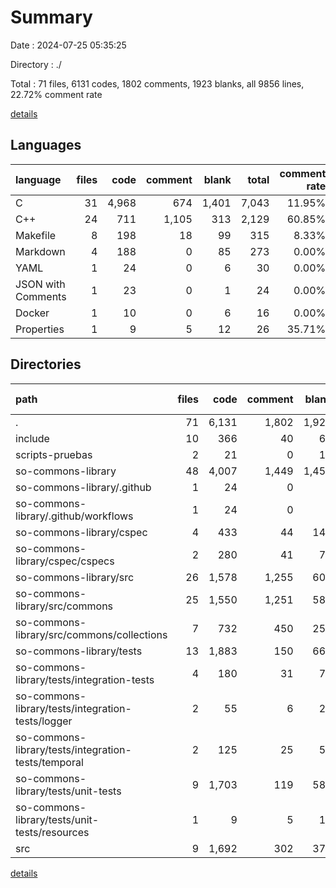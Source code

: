 # Summary

Date : 2024-07-25 05:35:25

Directory : ./

Total : 71 files,  6131 codes, 1802 comments, 1923 blanks, all 9856 lines, 22.72% comment rate

[details](details.md)

## Languages
| language | files | code | comment | blank | total | comment rate |
| :--- | ---: | ---: | ---: | ---: | ---: | ---: |
| C | 31 | 4,968 | 674 | 1,401 | 7,043 | 11.95% |
| C++ | 24 | 711 | 1,105 | 313 | 2,129 | 60.85% |
| Makefile | 8 | 198 | 18 | 99 | 315 | 8.33% |
| Markdown | 4 | 188 | 0 | 85 | 273 | 0.00% |
| YAML | 1 | 24 | 0 | 6 | 30 | 0.00% |
| JSON with Comments | 1 | 23 | 0 | 1 | 24 | 0.00% |
| Docker | 1 | 10 | 0 | 6 | 16 | 0.00% |
| Properties | 1 | 9 | 5 | 12 | 26 | 35.71% |

## Directories
| path | files | code | comment | blank | total | comment rate |
| :--- | ---: | ---: | ---: | ---: | ---: | ---: |
| . | 71 | 6,131 | 1,802 | 1,923 | 9,856 | 22.72% |
| include | 10 | 366 | 40 | 68 | 474 | 9.85% |
| scripts-pruebas | 2 | 21 | 0 | 10 | 31 | 0.00% |
| so-commons-library | 48 | 4,007 | 1,449 | 1,451 | 6,907 | 26.56% |
| so-commons-library/.github | 1 | 24 | 0 | 6 | 30 | 0.00% |
| so-commons-library/.github/workflows | 1 | 24 | 0 | 6 | 30 | 0.00% |
| so-commons-library/cspec | 4 | 433 | 44 | 143 | 620 | 9.22% |
| so-commons-library/cspec/cspecs | 2 | 280 | 41 | 76 | 397 | 12.77% |
| so-commons-library/src | 26 | 1,578 | 1,255 | 601 | 3,434 | 44.30% |
| so-commons-library/src/commons | 25 | 1,550 | 1,251 | 588 | 3,389 | 44.66% |
| so-commons-library/src/commons/collections | 7 | 732 | 450 | 259 | 1,441 | 38.07% |
| so-commons-library/tests | 13 | 1,883 | 150 | 666 | 2,699 | 7.38% |
| so-commons-library/tests/integration-tests | 4 | 180 | 31 | 77 | 288 | 14.69% |
| so-commons-library/tests/integration-tests/logger | 2 | 55 | 6 | 26 | 87 | 9.84% |
| so-commons-library/tests/integration-tests/temporal | 2 | 125 | 25 | 51 | 201 | 16.67% |
| so-commons-library/tests/unit-tests | 9 | 1,703 | 119 | 589 | 2,411 | 6.53% |
| so-commons-library/tests/unit-tests/resources | 1 | 9 | 5 | 12 | 26 | 35.71% |
| src | 9 | 1,692 | 302 | 371 | 2,365 | 15.15% |

[details](details.md)